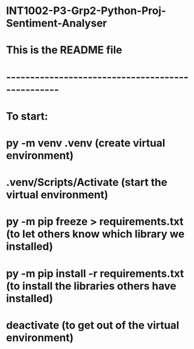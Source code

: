 # INT1002-P3-Grp2-Python-Proj-Sentiment-Analyser
# This is the README file 
# -------------------------------------------------
# To start:
# py -m venv .venv (create virtual environment)
# .venv/Scripts/Activate (start the virtual environment)
# py -m pip freeze > requirements.txt (to let others know which library we installed)
# py -m pip install -r requirements.txt (to install the libraries others have installed)
# deactivate (to get out of the virtual environment)